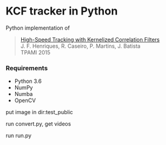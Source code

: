 # KCF tracker in Python

Python implementation of
> [High-Speed Tracking with Kernelized Correlation Filters](http://www.robots.ox.ac.uk/~joao/publications/henriques_tpami2015.pdf)<br>
> J. F. Henriques, R. Caseiro, P. Martins, J. Batista<br>
> TPAMI 2015

### Requirements
- Python 3.6
- NumPy
- Numba
- OpenCV



put image in dir:test_public

run convert.py, get videos

run run.py


